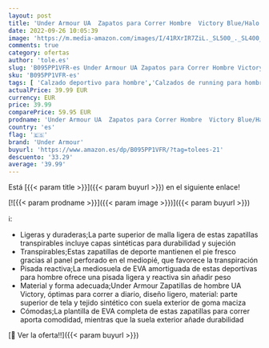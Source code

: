 ```yaml
---
layout: post
title: 'Under Armour UA  Zapatos para Correr Hombre  Victory Blue/Halo Gray  41 EU'
date: 2022-09-26 10:05:39
image: 'https://m.media-amazon.com/images/I/41RXrIR7ZiL._SL500_._SL400_.jpg'
comments: true
category: ofertas
author: 'tole.es'
slug: 'B095PP1VFR-es Under Armour UA Zapatos para Correr Hombre Victory...'
sku: 'B095PP1VFR-es'
tags: [ 'Calzado deportivo para hombre','Calzados de running para hombre','Calzados para correr en asfalto para hombre','Zapatillas y calzado deportivo para hombre','Zapatos','Zapatos para hombre','Zapatos y complementos','under armour','zapatos','🇪🇸', ]
actualPrice: 39.99 EUR
currency: EUR
price: 39.99
comparePrice: 59.95 EUR
prodname: 'Under Armour UA  Zapatos para Correr Hombre  Victory Blue/Halo Gray  41 EU'
country: 'es'
flag: '🇪🇸'
brand: 'Under Armour'
buyurl: 'https://www.amazon.es/dp/B095PP1VFR/?tag=tolees-21'
descuento: '33.29'
average: '39.99'
---
```


Está [{{< param title >}}]({{< param buyurl >}}) en el siguiente enlace!

[![{{< param prodname >}}]({{< param image >}})]({{< param buyurl >}})

ℹ️:

- Ligeras y duraderas;La parte superior de malla ligera de estas zapatillas transpirables incluye capas sintéticas para durabilidad y sujeción
- Transpirables;Estas zapatillas de deporte mantienen el pie fresco gracias al panel perforado en el mediopié, que favorece la transpiración
- Pisada reactiva;La mediosuela de EVA amortiguada de estas deportivas para hombre ofrece una pisada ligera y reactiva sin añadir peso
- Material y forma adecuada;Under Armour Zapatillas de hombre UA Victory, óptimas para correr a diario, diseño ligero, material: parte superior de tela y tejido sintético con suela exterior de goma maciza
- Cómodas;La plantilla de EVA completa de estas zapatillas para correr aporta comodidad, mientras que la suela exterior añade durabilidad

[🛒 Ver la oferta!!]({{< param buyurl >}})
